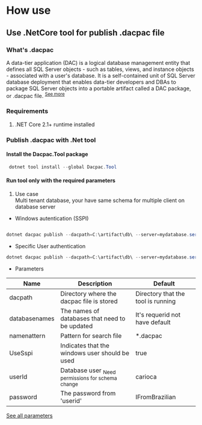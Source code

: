 # How use

## Use .NetCore tool for publish .dacpac file

### What's .dacpac
A data-tier application (DAC) is a logical database management entity that defines all SQL Server objects - such as tables, views, and instance objects - associated with a user's database. It is a self-contained unit of SQL Server database deployment that enables data-tier developers and DBAs to package SQL Server objects into a portable artifact called a DAC package, or .dacpac file. <sup>[See more](https://docs.microsoft.com/en-us/sql/relational-databases/data-tier-applications/data-tier-applications?view=sql-server-2017)</sup>

### Requirements

1. .NET Core 2.1+ runtime installed

### Publish .dacpac with .Net tool

####  Install the Dacpac.Tool package 

```powershell
 dotnet tool install --global Dacpac.Tool
```

#### Run tool only with the required parameters

 1. Use case   
 Multi tenant database, your have same schema for multiple client on database server

* Windows autentication (SSPI)
```powershell

dotnet dacpac publish --dacpath=C:\artifact\db\ --server=mydatabase.server.contoso.com --databasenames='client1;client2;client3;client4'
```
* Specific User authentication 

```powershell
dotnet dacpac publish --dacpath=C:\artifact\db\ --server=mydatabase.server.contoso.com --databasenames='client1;client2;client3;client4' --userId=useWithPersmissionForUpdate --password=123455

```

* Parameters    

|Name|Description|Default|
|-------|-------|-----|
|dacpath| Directory where the dacpac file is stored| Directory that the tool is running|
|databasenames | The names of databases that need to be updated|It's requerid not have default|
|namenattern|Pattern for search file|*.dacpac|
|UseSspi|Indicates that the windows user should be used|true
|userId|Database user <sub>Need permissions for schema change</sub>|carioca|
|password| The password from 'userid' | IFromBrazilian|

[See all parameters](https://docs.microsoft.com/en-us/dotnet/api/microsoft.sqlserver.dac.dacdeployoptions?redirectedfrom=MSDN&view=sql-dacfx-140.3881.1)






